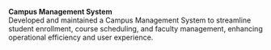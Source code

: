 **Campus Management System**  
Developed and maintained a Campus Management System to streamline student enrollment, course scheduling, and faculty management, enhancing operational efficiency and user experience.
